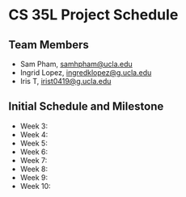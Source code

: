 # CS 35L Project Schedule

## Team Members
- Sam Pham, samhpham@ucla.edu
- Ingrid Lopez, ingredklopez@g.ucla.edu
- Iris T, irist0419@g.ucla.edu

## Initial Schedule and Milestone

- Week 3:
- Week 4:
- Week 5:
- Week 6:
- Week 7:
- Week 8:
- Week 9:
- Week 10: